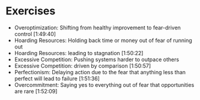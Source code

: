 # Exercises

- Overoptimization: Shifting from healthy improvement to fear-driven control [1:49:40]
- Hoarding Resources: Holding back time or money out of fear of running out
- Hoarding Resources: leading to stagnation [1:50:22]
- Excessive Competition: Pushing systems harder to outpace others
- Excessive Competition: driven by comparison [1:50:57]
- Perfectionism: Delaying action due to the fear that anything less than perfect will lead to failure [1:51:36]
- Overcommitment: Saying yes to everything out of fear that opportunities are rare [1:52:09]

